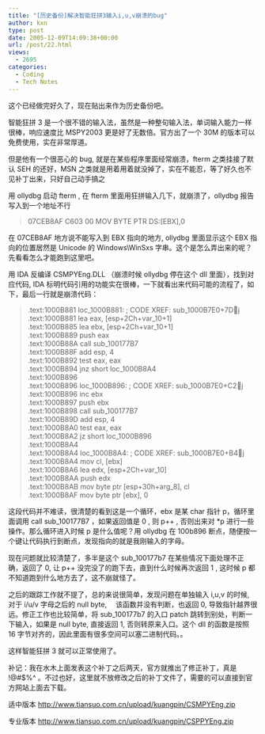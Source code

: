 ```yaml
---
title: "[历史备份]解决智能狂拼3输入i,u,v崩溃的bug"
author: kxn
type: post
date: 2005-12-09T14:09:38+00:00
url: /post/22.html
views:
  - 2695
categories:
  - Coding
  - Tech Notes
---
```


这个已经做完好久了，现在贴出来作为历史备份吧。

智能狂拼 3 是一个很不错的输入法，虽然是一种整句输入法，单词输入能力一样很棒，响应速度比 MSPY2003 更是好了无数倍。官方出了一个 30M 的版本可以免费使用，实在非常厚道。

但是他有一个很恶心的 bug, 就是在某些程序里面经常崩溃，fterm 之类挂接了默认 SEH 的还好，MSN 之类就是用着用着就没掉了，实在不能忍，等了好久也不见补丁出来，只好自己动手搞之

用 ollydbg 启动 fterm , 在 fterm 里面用狂拼输入几下，就崩溃了，ollydbg 报告写入到一个地址不行

> 07CEB8AF C603 00 MOV BYTE PTR DS:[EBX],0

在 07CEB8AF 地方说不能写入到 EBX 指向的地方, ollydbg 里面显示这个 EBX 指向的位置居然是 Unicode 的 Windows\WinSxs 字串。这个是怎么弄出来的呢？先看看怎么才能跑到这里吧。

用 IDA 反编译 CSMPYEng.DLL （崩溃时候 ollydbg 停在这个 dll 里面），找到对应代码, IDA 标明代码引用的功能实在很棒，一下就看出来代码可能的流程了，如下，最后一行就是崩溃代码：

> .text:1000B881 loc_1000B881: ; CODE XREF: sub_1000B7E0+7Dj  
> .text:1000B881 lea eax, [esp+2Ch+var_10+1]  
> .text:1000B885 lea ebx, [esp+2Ch+var_10+1]  
> .text:1000B889 push eax  
> .text:1000B88A call sub_100177B7  
> .text:1000B88F add esp, 4  
> .text:1000B892 test eax, eax  
> .text:1000B894 jnz short loc_1000B8A4  
> .text:1000B896  
> .text:1000B896 loc_1000B896: ; CODE XREF: sub_1000B7E0+C2j  
> .text:1000B896 inc ebx  
> .text:1000B897 push ebx  
> .text:1000B898 call sub_100177B7  
> .text:1000B89D add esp, 4  
> .text:1000B8A0 test eax, eax  
> .text:1000B8A2 jz short loc_1000B896  
> .text:1000B8A4  
> .text:1000B8A4 loc_1000B8A4: ; CODE XREF: sub_1000B7E0+B4j  
> .text:1000B8A4 mov cl, [ebx]  
> .text:1000B8A6 lea edx, [esp+2Ch+var_10]  
> .text:1000B8AA push edx  
> .text:1000B8AB mov byte ptr [esp+30h+arg_8], cl  
> .text:1000B8AF mov byte ptr [ebx], 0

这段代码并不难读，很清楚的看到这是一个循环，ebx 是某 char 指针 p，循环里面调用 call sub_100177B7 ，如果返回值是 0 , 则 p++ , 否则出来对 \*p 进行一些操作。那么循环进入时候 p 是什么值呢？用 ollydbg 在 100b896 断点，随便按一个键让代码执行到断点，发现指向的就是我刚输入的字母。

现在问题就比较清楚了，多半是这个 sub_100177b7 在某些情况下面处理不正确，返回了 0, 让 p++ 没完没了的跑下去，直到什么时候再次返回 1 , 这时候 p 都不知道跑到什么地方去了，这不崩就怪了。

之后的跟踪工作就不提了，总的来说很简单，发现问题在单独输入 i,u,v 的时候,　对于 i/u/v 字母之后的 null byte, 　该函数并没有判断，也返回 0, 导致指针越界很远。修正工作也比较简单，将 sub_100177b7 的入口 patch 跳转到别处，判断一下输入，如果是 null byte, 直接返回 1, 否则转原来入口。这个 dll 的函数是按照 16 字节对齐的，因此里面有很多空间可以塞二进制代码。。

这样智能狂拼 3 就可以正常使用了。

补记：我在水木上面发表这个补丁之后两天，官方就推出了修正补丁，真是 !@#$%^ 。不过也好，这里就不放修改之后的补丁文件了，需要的可以直接到官方网站上面去下载。

适中版本 <http://www.tiansuo.com.cn/upload/kuangpin/CSMPYEng.zip>

专业版本 <http://www.tiansuo.com.cn/upload/kuangpin/CSPPYEng.zip>
